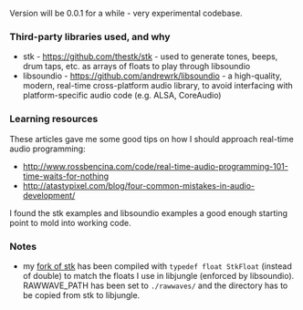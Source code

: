 Version will be 0.0.1 for a while - very experimental codebase.

### Third-party libraries used, and why

* stk - https://github.com/thestk/stk - used to generate tones, beeps, drum taps, etc. as arrays of floats to play through libsoundio
* libsoundio - https://github.com/andrewrk/libsoundio - a high-quality, modern, real-time cross-platform audio library, to avoid interfacing with platform-specific audio code (e.g. ALSA, CoreAudio)

### Learning resources

These articles gave me some good tips on how I should approach real-time audio programming:

* http://www.rossbencina.com/code/real-time-audio-programming-101-time-waits-for-nothing
* http://atastypixel.com/blog/four-common-mistakes-in-audio-development/

I found the stk examples and libsoundio examples a good enough starting point to mold into working code.

### Notes

* my [fork of stk](https://github.com/sevagh/stk) has been compiled with `typedef float StkFloat` (instead of double) to match the floats I use in libjungle (enforced by libsoundio). RAWWAVE_PATH has been set to `./rawwaves/` and the directory has to be copied from stk to libjungle.
